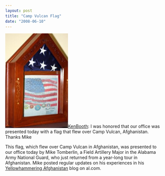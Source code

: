 ```yaml
---
layout: post
title: "Camp Vulcan Flag"
date: "2008-06-10"
---
```


[![](/assets/images/camp-vulcan-flag-200x300.jpg)](https://kenbooth.net/wp-content/uploads/2017/03/camp-vulcan-flag.jpg)[KenBooth](http://twitter.com/KenBooth/statuses/831503711): I was honored that our office was presented today with a flag that flew over Camp Vulcan, Afghanistan. Thanks Mike

This flag, which flew over Camp Vulcan in Afghanistan, was presented to our office today by Mike Tomberlin, a Field Artillery Major in the Alabama Army National Guard, who just returned from a year-long tour in Afghanistan. Mike posted regular updates on his experiences in his [Yellowhammering Afghanistan](http://blog.al.com/afghanistan/) blog on al.com.
